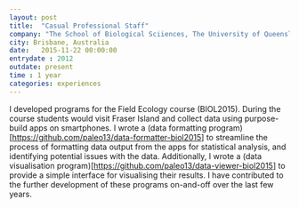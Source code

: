 ```yaml
---
layout: post
title:  "Casual Professional Staff"
company: "The School of Biological Sciiences, The University of Queensland"
city: Brisbane, Australia
date:   2015-11-22 00:00:00
entrydate : 2012
outdate: present
time : 1 year
categories: experiences
---
```


I developed programs for the Field Ecology course (BIOL2015). During the course students would visit Fraser Island and collect data using purpose-build apps on smartphones. I wrote a (data formatting program)[https://github.com/paleo13/data-formatter-biol2015] to streamline the process of formatting data output from the apps for statistical analysis, and identifying potential issues with the data. Additionally, I wrote a (data visualisation program)[https://github.com/paleo13/data-viewer-biol2015] to provide a simple interface for visualising their results. I have contributed to the further development of these programs on-and-off over the last few years.
